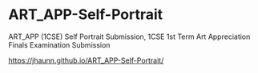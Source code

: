 # ART_APP-Self-Portrait
ART_APP (1CSE) Self Portrait Submission, 1CSE 1st Term Art Appreciation Finals Examination Submission

https://jhaunn.github.io/ART_APP-Self-Portrait/
